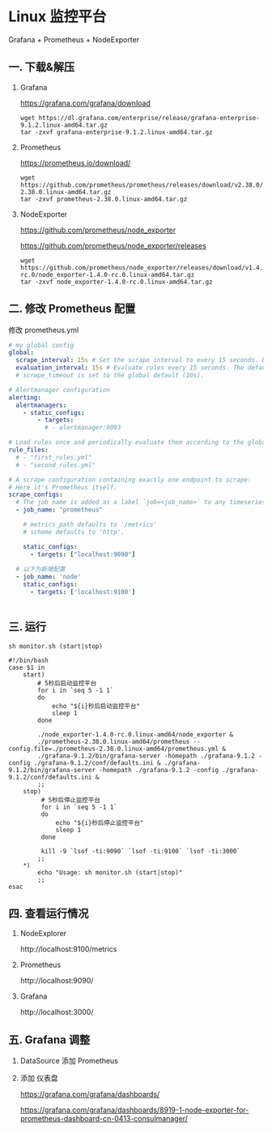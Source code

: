 # Linux 监控平台 

Grafana + Prometheus + NodeExporter

## 一. 下载&解压

1. Grafana
   
   https://grafana.com/grafana/download

   ```shell
   wget https://dl.grafana.com/enterprise/release/grafana-enterprise-9.1.2.linux-amd64.tar.gz
   tar -zxvf grafana-enterprise-9.1.2.linux-amd64.tar.gz
   ```

2. Prometheus

   https://prometheus.io/download/

   ```shell
   wget https://github.com/prometheus/prometheus/releases/download/v2.38.0/prometheus-2.38.0.linux-amd64.tar.gz
   tar -zxvf prometheus-2.38.0.linux-amd64.tar.gz
   ```

3. NodeExporter

   https://github.com/prometheus/node_exporter

   https://github.com/prometheus/node_exporter/releases

   ```shell
   wget https://github.com/prometheus/node_exporter/releases/download/v1.4.0-rc.0/node_exporter-1.4.0-rc.0.linux-amd64.tar.gz
   tar -zxvf node_exporter-1.4.0-rc.0.linux-amd64.tar.gz
   ```

## 二. 修改 Prometheus 配置

修改 prometheus.yml

```yaml
# my global config
global:
  scrape_interval: 15s # Set the scrape interval to every 15 seconds. Default is every 1 minute.
  evaluation_interval: 15s # Evaluate rules every 15 seconds. The default is every 1 minute.
  # scrape_timeout is set to the global default (10s).

# Alertmanager configuration
alerting:
  alertmanagers:
    - static_configs:
        - targets:
          # - alertmanager:9093

# Load rules once and periodically evaluate them according to the global 'evaluation_interval'.
rule_files:
  # - "first_rules.yml"
  # - "second_rules.yml"

# A scrape configuration containing exactly one endpoint to scrape:
# Here it's Prometheus itself.
scrape_configs:
  # The job name is added as a label `job=<job_name>` to any timeseries scraped from this config.
  - job_name: "prometheus"

    # metrics_path defaults to '/metrics'
    # scheme defaults to 'http'.

    static_configs:
      - targets: ["localhost:9090"]
      
  # 以下为新增配置
  - job_name: 'node'
    static_configs:
      - targets: ['localhost:9100']
      
```

## 三. 运行

`sh monitor.sh (start|stop)`

```shell
#!/bin/bash
case $1 in
    start)
        # 5秒后启动监控平台
        for i in `seq 5 -1 1`
        do
            echo "${i}秒后启动监控平台"
            sleep 1
        done

        ./node_exporter-1.4.0-rc.0.linux-amd64/node_exporter &
        ./prometheus-2.38.0.linux-amd64/prometheus --config.file=./prometheus-2.38.0.linux-amd64/prometheus.yml &
        ./grafana-9.1.2/bin/grafana-server -homepath ./grafana-9.1.2 -config ./grafana-9.1.2/conf/defaults.ini & ./grafana-9.1.2/bin/grafana-server -homepath ./grafana-9.1.2 -config ./grafana-9.1.2/conf/defaults.ini &
        ;;
    stop)
         # 5秒后停止监控平台
         for i in `seq 5 -1 1`
         do
             echo "${i}秒后停止监控平台"
             sleep 1
         done

         kill -9 `lsof -ti:9090` `lsof -ti:9100` `lsof -ti:3000`
        ;;
    *)
        echo "Usage: sh monitor.sh (start|stop)"
        ;;
esac
```

## 四. 查看运行情况

1. NodeExplorer

   http://localhost:9100/metrics

2. Prometheus

   http://localhost:9090/

3. Grafana

   http://localhost:3000/

## 五. Grafana 调整

1. DataSource 添加 Prometheus

2. 添加 仪表盘

   https://grafana.com/grafana/dashboards/
   
   https://grafana.com/grafana/dashboards/8919-1-node-exporter-for-prometheus-dashboard-cn-0413-consulmanager/


